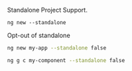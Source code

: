 Standalone Project Support.
```
ng new --standalone
```

Opt-out of standalone
```bash
ng new my-app --standalone false

ng g c my-component --standalone false
```
